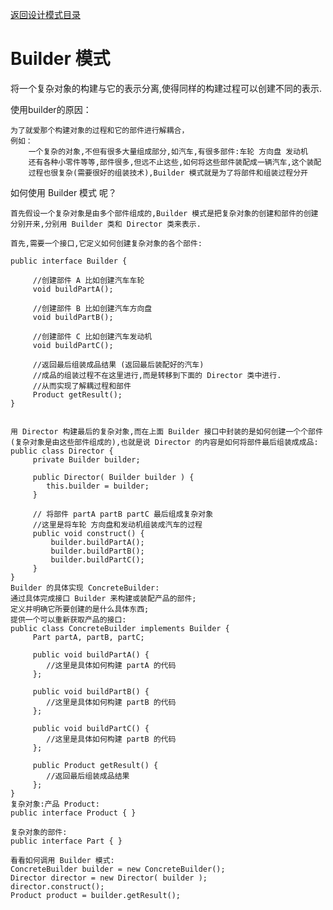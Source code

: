 <p>
    <a href="#" onclick="showITLearnPage('softdesign')">返回设计模式目录</a>
</p>

# Builder 模式

将一个复杂对象的构建与它的表示分离,使得同样的构建过程可以创建不同的表示.

使用builder的原因：

    为了就爱那个构建对象的过程和它的部件进行解耦合，  
    例如：
        一个复杂的对象,不但有很多大量组成部分,如汽车,有很多部件:车轮 方向盘 发动机
        还有各种小零件等等,部件很多,但远不止这些,如何将这些部件装配成一辆汽车,这个装配
        过程也很复杂(需要很好的组装技术),Builder 模式就是为了将部件和组装过程分开

如何使用 Builder 模式 呢？

    首先假设一个复杂对象是由多个部件组成的,Builder 模式是把复杂对象的创建和部件的创建分别开来,分别用 Builder 类和 Director 类来表示.
    
    首先,需要一个接口,它定义如何创建复杂对象的各个部件: 
    
    public interface Builder {
    
         //创建部件 A 比如创建汽车车轮
         void buildPartA();
         
         //创建部件 B 比如创建汽车方向盘
         void buildPartB();
         
         //创建部件 C 比如创建汽车发动机
         void buildPartC();
         
         //返回最后组装成品结果 (返回最后装配好的汽车) 
         //成品的组装过程不在这里进行,而是转移到下面的 Director 类中进行.
         //从而实现了解耦过程和部件
         Product getResult();
    } 
    
    
    用 Director 构建最后的复杂对象,而在上面 Builder 接口中封装的是如何创建一个个部件(复杂对象是由这些部件组成的),也就是说 Director 的内容是如何将部件最后组装成成品:
    public class Director {
         private Builder builder;
         
         public Director( Builder builder ) {
            this.builder = builder;
         }
         
         // 将部件 partA partB partC 最后组成复杂对象
         //这里是将车轮 方向盘和发动机组装成汽车的过程
         public void construct() {
             builder.buildPartA();
             builder.buildPartB();
             builder.buildPartC();
         }
    }
    Builder 的具体实现 ConcreteBuilder:
    通过具体完成接口 Builder 来构建或装配产品的部件; 
    定义并明确它所要创建的是什么具体东西;
    提供一个可以重新获取产品的接口:
    public class ConcreteBuilder implements Builder {
         Part partA, partB, partC;
         
         public void buildPartA() {
            //这里是具体如何构建 partA 的代码
         };
         
         public void buildPartB() {
            //这里是具体如何构建 partB 的代码
         };
         
         public void buildPartC() {
            //这里是具体如何构建 partB 的代码
         };
         
         public Product getResult() {
            //返回最后组装成品结果
         };
    }
    复杂对象:产品 Product:
    public interface Product { }
    
    复杂对象的部件:
    public interface Part { }
    
    看看如何调用 Builder 模式: 
    ConcreteBuilder builder = new ConcreteBuilder();
    Director director = new Director( builder );
    director.construct();
    Product product = builder.getResult();

